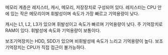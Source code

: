 메모리 계층은 레지스터, 캐시, 메모리, 저장장치로 구성되어 있다. 레지스터는 CPU 안에 있는 작은 메모리이며 휘발성이며 속도가 가장 빠르고 기억용량이 낮다.

캐시는 L1, L2, L3가 있으며 휘발성이고 속도가 빠르며 기억용량이 낮다. 주 기억장치로 RAM이 있다. 휘발성에 속도와 기억용량이 보통이다.

보조기억장치는 HDD, SDD가 있으며 비휘발성에 속도가 느리고 기억용량이 높다. 보조기억장치는 CPU가 직접 접근이 불가능하다.